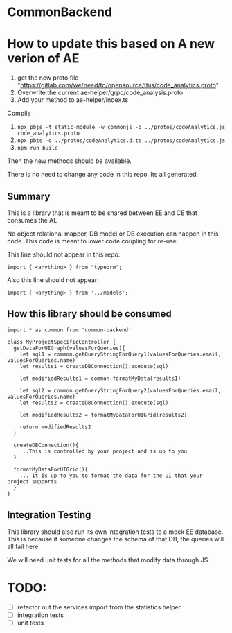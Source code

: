# CommonBackend

# How to update this based on A new verion of AE

1. get the new proto file "https://gitlab.com/we/need/to/opensource/this/code_analytics.proto"
2. Overwrite the current ae-helper/grpc/code_analysis.proto
3. Add your method to ae-helper/index.ts

Compile

1. `npx pbjs -t static-module -w commonjs -o ../protos/codeAnalytics.js code_analytics.proto`
2. `npx pbts -o ../protos/codeAnalytics.d.ts ../protos/codeAnalytics.js`
3. `npm run build`

Then the new methods should be available.

There is no need to change any code in this repo. Its all generated.

## Summary

This is a library that is meant to be shared between EE and CE that consumes the AE

No object relational mapper, DB model or DB execution can happen in this code. This code is meant to lower code coupling for re-use.

This line should not appear in this repo:

`import { <anything> } from "typeorm";`

Also this line should not appear:

`import { <anything> } from '../models';`

## How this library should be consumed

```
import * as common from 'common-backend'

class MyProjectSpecificController {
  getDataForUIGraph(valuesForQueries){
    let sql1 = common.getQueryStringForQuery1(valuesForQueries.email, valuesForQueries.name)
    let results1 = createDBConnection().execute(sql)

    let modifiedResults1 = common.formatMyData(results1)

    let sql2 = common.getQueryStringForQuery2(valuesForQueries.email, valuesForQueries.name)
    let results2 = createDBConnection().execute(sql)

    let modifiedResults2 = formatMyDataForUIGrid(results2)

    return modifiedResults2
  }

  createDBConnection(){
    ...This is controlled by your project and is up to you
  }

  formatMyDataForUIGrid(){
    ... It is up to you to format the data for the UI that your project supports
  }
}
```

## Integration Testing

This library should also run its own integration tests to a mock EE database. This is because if someone changes the schema of that DB, the queries will all fail here.

We will need unit tests for all the methods that modify data through JS

# TODO:

- [ ] refactor out the services import from the statistics helper
- [ ] integration tests
- [ ] unit tests
